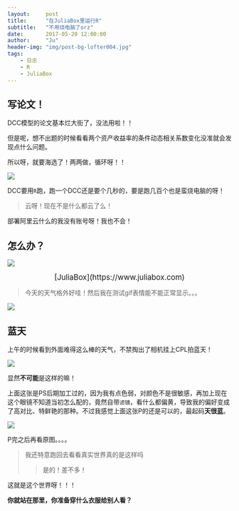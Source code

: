 ```yaml
---
layout:     post
title:      "在JuliaBox里运行R"
subtitle:   "不用烧电脑了orz"
date:       2017-05-20 12:00:00
author:     "Ju"
header-img: "img/post-bg-lofter004.jpg" 
tags:
    - 日志
    - R
    - JuliaBox
--- 
```


## **写论文！**

DCC模型的论文基本烂大街了，没法用啦！！

但是呢，想不出题的时候看看两个资产收益率的条件动态相关系数变化没准就会发现点什么问题。

所以呀，就要海选了！两两做，循环呀！！

![](dn004.jpg)

DCC要用`R`跑，跑一个DCC还是要个几秒的，要是跑几百个也是蛮烧电脑的呀！

> 云呀！现在不是什么都云了么！

部署阿里云什么的我没有账号呀！我也不会！

## **怎么办？**

![](dn001.jpg)


<center><big> [JuliaBox](https://www.juliabox.com) </big></center>





> 今天的天气格外好哇！然后我在测试gif表情能不能正常显示。。。

![](http://ooyw340iz.bkt.clouddn.com/image/biaoqingbao/wzjf.gif)

## 蓝天

上午的时候看到外面难得这么棒的天气，不禁掏出了相机挂上CPL拍蓝天！

![](http://ooyw340iz.bkt.clouddn.com/image/photo6d/20170517_1_PS.jpg)

显然**不可能**是这样的嘛！

上面这张是PS后期加工过的，因为我有点色弱，对颜色不是很敏感，再加上现在这个眼镜不知道当初怎么配的，竟然自带`滤镜`，看什么都偏黄，导致我的偏好变成了高对比、特鲜艳的那种。不过我感觉上面这张P的还是可以的，最起码**天很蓝**。

![](http://ooyw340iz.bkt.clouddn.com/image/photo6d/20170517_2_R.jpg)

P完之后再看原图。。。。

> 我还特意跑回去看看真实世界真的是这样吗
>> 是的！差不多！

这就是这个世界呀！！！

**你就站在那里，你准备穿什么衣服给别人看？**


